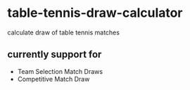 # table-tennis-draw-calculator
calculate draw of table tennis matches

## currently support for
- Team Selection Match Draws
- Competitive Match Draw
